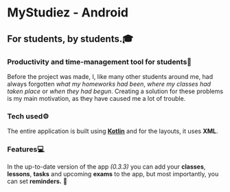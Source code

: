 # MyStudiez - Android

## For students, by students.🎓

### Productivity and time-management tool for students🚀
Before the project was made, I, like many other students around me,
had always forgotten *what my homeworks had been*, *where my classes had taken place* or *when they had begun*.
Creating a solution for these problems is my main motivation, as they have caused me a lot of trouble.

### Tech used⚙
The entire application is built using **[Kotlin](https://kotlinlang.org/)** and for the layouts, it uses **XML**.

### Features💻
In the up-to-date version of the app *(0.3.3)*
you can add your **classes**, **lessons**, **tasks** and upcoming **exams** to the app, but most importantly, you can set **reminders.** 🥳
